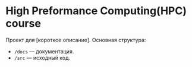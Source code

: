 # High Preformance Computing(HPC) course
Проект для [короткое описание]. Основная структура:
- `/docs` — документация.
- `/src` — исходный код.
